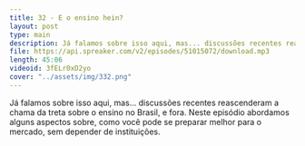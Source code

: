 ```yaml
---
title: 32 - E o ensino hein?
layout: post
type: main
description: Já falamos sobre isso aqui, mas... discussões recentes reascenderam a chama da treta sobre o ensino no Brasil, e fora. Neste episódio abordamos alguns aspectos sobre, como você pode se preparar melhor para o mercado, sem depender de instituições.
file: https://api.spreaker.com/v2/episodes/51015072/download.mp3
length: 45:06
videoid: 3fELr0xD2yo
cover: "../assets/img/332.png"
---
```


Já falamos sobre isso aqui, mas... discussões recentes reascenderam a chama da treta sobre o ensino no Brasil, e fora. Neste episódio abordamos alguns aspectos sobre, como você pode se preparar melhor para o mercado, sem depender de instituições.